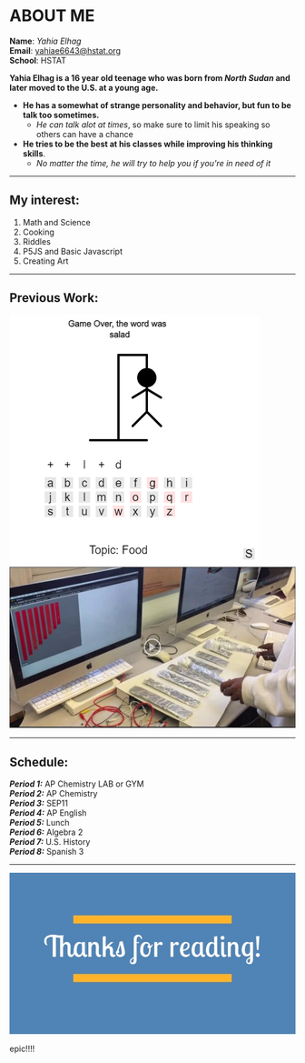 #  ABOUT ME

**Name**: _Yahia Elhag_  
**Email**: [yahiae6643@hstat.org](https://sites.google.com/a/hstat.org/yahiae6643sep11/home)  
**School**: HSTAT

**Yahia Elhag is a 16 year old teenage who was born from _North Sudan_ and later moved to the U.S. at a young age.**  



* __He has a somewhat of strange personality and behavior, but fun to be talk too sometimes.__
    * _He can talk alot at times_, so make sure to limit his speaking so others can have a chance 
* __He tries to be the best at his classes while improving his thinking skills__. 
    * _No matter the time, he will try to help you if you're in need of it_   
    

---

##  My interest:
1. Math and Science
2. Cooking
3. Riddles 
4. P5JS and Basic Javascript
5. Creating Art

---
## Previous Work:
![Hangman v2](https://raw.githubusercontent.com/yahiae6643/about-me/master/image/Screenshot_1.png)  
[![Xylophone](https://raw.githubusercontent.com/yahiae6643/about-me/master/image/Screenshot_2.png)](https://www.youtube.com/watch?v=moP1EQAgkw8&feature=youtu.be)

---
##  Schedule: 


**_Period 1:_** AP Chemistry LAB or GYM   
**_Period 2:_** AP Chemistry   
**_Period 3:_** SEP11     
**_Period 4:_** AP English      
**_Period 5:_** Lunch      
**_Period 6:_** Algebra 2    
**_Period 7:_** U.S. History      
**_Period 8:_** Spanish 3  


---
![Thanks!](https://raw.githubusercontent.com/yahiae6643/about-me/master/image/25-sales-interview-questions-to-recruit-superstar-reps-64-638.jpg)

epic!!!!